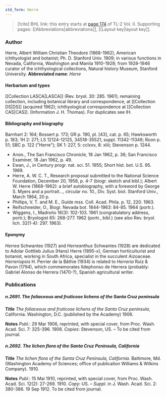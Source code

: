 ```yaml
---
std_form: Herre
---
```


> [!cite] BHL link: this entry starts at [page 174](https://www.biodiversitylibrary.org/page/33068416) of TL-2 Vol. II.
> Supporting pages: [[Abbreviations|abbreviations]], [[Layout key|layout key]].

### Author

Herre, Albert William Christian Theodore (1868-1962), American ichthyologist and botanist; Ph. D. Stanford Univ. 1909; in various functions in Nevada, California, Washington and Manila 1910-1928; from 1928-1946 curator of the ichthyological collections, Natural history Museum, Stanford University. 
**Abbreviated name**: *Herre*

#### Herbarium and types

[[Collection LASCA|LASCA]] (Rev. bryol. 30: 285. 1961); remaining collection, including botanical library and correspondence, at [[Collection DS|DS]] (acquired 1962); ichthyological correspondence at [[Collection CAS|CAS]]. (Information J. H. Thomas). For duplicates see IH.

#### Bibliography and biography

Barnhart 2: 164; Bossert p. 173; GR p. 190, pl. \[43\], cat. p. 65; Hawksworth p. 183; 1H 2: 271; LS 12124-12125, 34518-35521, suppl. 11342-11346; Roon p. 51; SBC p. 122 ("Herre"); SK 1: 227, 5: cclxxv, 8: xliii; Stevenson p. 1244.
- Anon., The San Francisco Chronicle, 18 Jan 1962, p. 36; San Francisco Examiner, 18 Jan 1962, p. 49.
- Ewan, J., *in* Century progr. nat. sci. 51. 1955; Short hist. bot. U.S. 95. 1969.
- Herre, A. W. C. T., Research proposal submitted to the National Science Foundation, December 20, 1958, p. 4-7 (biogr. sketch and bibl.); Albert W. Herre (1868-1962): a brief autobiography, with a foreword by George S. Myers and a portrait..., circular no. 10., Div. Syst. biol. Stanford Univ., March 1964, 20 p.
- Phillips, V. T. and M. E., Guide mss. Coll. Acad. Phila. p. 12, 220. 1963.
- Reifschneider, O., Biogr. Nevada bot. 1844-1963: 84-85. 1964 (portr.).
- Wiggens, I., Madroño 16(3): 102-103. 1961 (congratulatory address, portr.); Bryologist 65: 268-277. 1962 (portr., bibl.) (see also Rev. bryol. lich. 32(1-4): 297. 1963).

#### Eponymy

*Herrea* Schwantes (1927) and *Herreanthus* Schwantes (1928) are dedicated to Adolar Gottlieb Julius (Hans) Herre (1895-x), German horticulturist and botanist, working in South Africa, specialist in the succulent Aizoaceae. *Herreriopsis* H. Perrier de la Bâthie (1934) is related to *Herreria* Ruiz & Pavon (1794), which commemorates Ildephonso de Herrera (probably: Gabriel Alonso de Herrera (1470-?), Spanish agricultural writer.

### Publications

##### n.2691. The foliaceous and fruticose lichens of the Santa Cruz peninsula

**Title**
*The foliaceous and fruticose lichens of the Santa Cruz peninsula*, California. Washington, D.C. (published by the Academy) 1906.

**Notes**
*Publ*.: 29 Mar 1906, reprinted, with special cover, from Proc. Wash. Acad. Sci. 7: 325-396. 1906. *Copies*: Stevenson, US. – To be cited from journal.

##### n.2692. The lichen flora of the Santa Cruz Peninsula, California

**Title**
*The lichen flora of the Santa Cruz Peninsula, California*. Baltimore, Md. (Washington Academy of Sciences; office of publication Williams & Wilkins Company). 1910.

**Notes**
*Publ*.: 15 Mai 1910, reprinted, with special cover, from Proc. Wash. Acad. Sci. 12(2): 27-269. 1910. *Copy*: US. – *Suppl*. in J. Wash. Acad. Sci. 2: 380-386. 19 Sep 1912. To be cited from journal.

